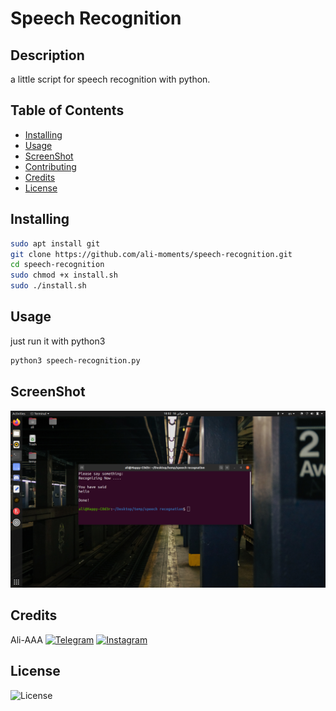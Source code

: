 # Speech Recognition

## Description
a little script for speech recognition with python.

## Table of Contents
* [Installing](https://github.com/ali-moments/speech-recognition#installing)
* [Usage](https://github.com/ali-moments/speech-recognition#usage)
* [ScreenShot](https://github.com/ali-moments/speech-recognition#screenshot)
* [Contributing](https://github.com/ali-moments/speech-recognition#contributing)
* [Credits](https://github.com/ali-moments/speech-recognition#credits)
* [License](https://github.com/ali-moments/speech-recognition#license)

## Installing
```bash
sudo apt install git
git clone https://github.com/ali-moments/speech-recognition.git
cd speech-recognition
sudo chmod +x install.sh
sudo ./install.sh
```

## Usage
just run it with python3
```bash
python3 speech-recognition.py
```

## ScreenShot
![screenshot](screenshot.png)

## Credits
Ali-AAA
[![Telegram](https://img.shields.io/static/v1.svg?label=Telegram&message=@happy_c0d3r&color=grey&logo=telegram&labelColor=0088ff&style=social)](https://t.me/happy_c0d3r)
[![Instagram](https://img.shields.io/badge/Instagram-follow-0088ff.svg?logo=instagram&logoColor=white)](https://www.instagram.com/ali_aaa_3351/)

## License
![License](https://img.shields.io/github/license/ali-moments/speech-recognition)
